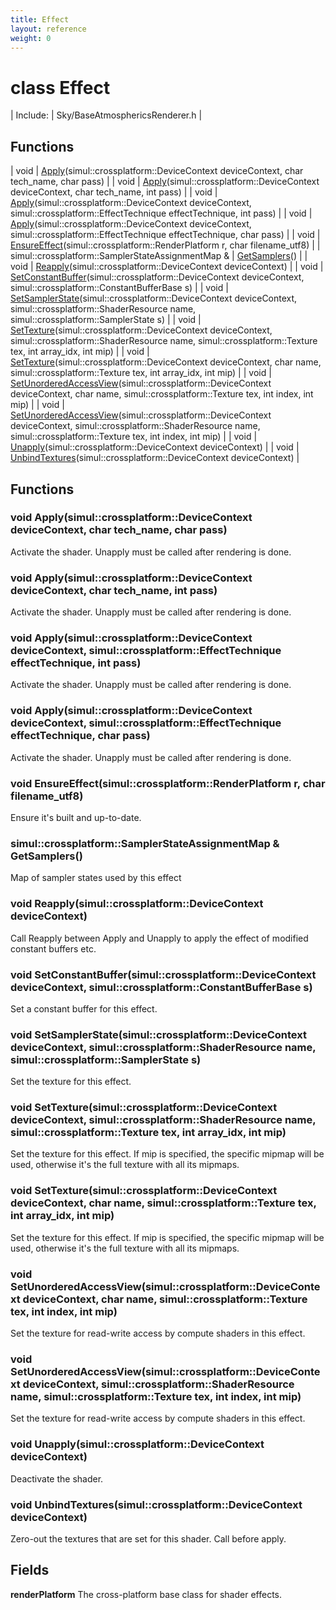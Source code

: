 ```yaml
---
title: Effect
layout: reference
weight: 0
---
```

class Effect
===

| Include: | Sky/BaseAtmosphericsRenderer.h |



Functions
---

| void | [Apply](#Apply)(simul::crossplatform::DeviceContext deviceContext, char tech_name, char pass) |
| void | [Apply](#Apply)(simul::crossplatform::DeviceContext deviceContext, char tech_name, int pass) |
| void | [Apply](#Apply)(simul::crossplatform::DeviceContext deviceContext, simul::crossplatform::EffectTechnique effectTechnique, int pass) |
| void | [Apply](#Apply)(simul::crossplatform::DeviceContext deviceContext, simul::crossplatform::EffectTechnique effectTechnique, char pass) |
| void | [EnsureEffect](#EnsureEffect)(simul::crossplatform::RenderPlatform r, char filename_utf8) |
| simul::crossplatform::SamplerStateAssignmentMap  & | [GetSamplers](#GetSamplers)() |
| void | [Reapply](#Reapply)(simul::crossplatform::DeviceContext deviceContext) |
| void | [SetConstantBuffer](#SetConstantBuffer)(simul::crossplatform::DeviceContext deviceContext, simul::crossplatform::ConstantBufferBase s) |
| void | [SetSamplerState](#SetSamplerState)(simul::crossplatform::DeviceContext deviceContext, simul::crossplatform::ShaderResource name, simul::crossplatform::SamplerState s) |
| void | [SetTexture](#SetTexture)(simul::crossplatform::DeviceContext deviceContext, simul::crossplatform::ShaderResource name, simul::crossplatform::Texture tex, int array_idx, int mip) |
| void | [SetTexture](#SetTexture)(simul::crossplatform::DeviceContext deviceContext, char name, simul::crossplatform::Texture tex, int array_idx, int mip) |
| void | [SetUnorderedAccessView](#SetUnorderedAccessView)(simul::crossplatform::DeviceContext deviceContext, char name, simul::crossplatform::Texture tex, int index, int mip) |
| void | [SetUnorderedAccessView](#SetUnorderedAccessView)(simul::crossplatform::DeviceContext deviceContext, simul::crossplatform::ShaderResource name, simul::crossplatform::Texture tex, int index, int mip) |
| void | [Unapply](#Unapply)(simul::crossplatform::DeviceContext deviceContext) |
| void | [UnbindTextures](#UnbindTextures)(simul::crossplatform::DeviceContext deviceContext) |


Functions
---
<a name="Apply"></a>
### void Apply(simul::crossplatform::DeviceContext deviceContext, char tech_name, char pass)
Activate the shader. Unapply must be called after rendering is done.
<a name="Apply"></a>
### void Apply(simul::crossplatform::DeviceContext deviceContext, char tech_name, int pass)
Activate the shader. Unapply must be called after rendering is done.
<a name="Apply"></a>
### void Apply(simul::crossplatform::DeviceContext deviceContext, simul::crossplatform::EffectTechnique effectTechnique, int pass)
Activate the shader. Unapply must be called after rendering is done.
<a name="Apply"></a>
### void Apply(simul::crossplatform::DeviceContext deviceContext, simul::crossplatform::EffectTechnique effectTechnique, char pass)
Activate the shader. Unapply must be called after rendering is done.
<a name="EnsureEffect"></a>
### void EnsureEffect(simul::crossplatform::RenderPlatform r, char filename_utf8)
Ensure it's built and up-to-date.
<a name="GetSamplers"></a>
### simul::crossplatform::SamplerStateAssignmentMap  & GetSamplers()
Map of sampler states used by this effect
<a name="Reapply"></a>
### void Reapply(simul::crossplatform::DeviceContext deviceContext)
Call Reapply between Apply and Unapply to apply the effect of modified constant buffers etc.
<a name="SetConstantBuffer"></a>
### void SetConstantBuffer(simul::crossplatform::DeviceContext deviceContext, simul::crossplatform::ConstantBufferBase s)
Set a constant buffer for this effect.
<a name="SetSamplerState"></a>
### void SetSamplerState(simul::crossplatform::DeviceContext deviceContext, simul::crossplatform::ShaderResource name, simul::crossplatform::SamplerState s)
Set the texture for this effect.
<a name="SetTexture"></a>
### void SetTexture(simul::crossplatform::DeviceContext deviceContext, simul::crossplatform::ShaderResource name, simul::crossplatform::Texture tex, int array_idx, int mip)
Set the texture for this effect. If mip is specified, the specific mipmap will be used, otherwise it's the full texture with all its mipmaps.
<a name="SetTexture"></a>
### void SetTexture(simul::crossplatform::DeviceContext deviceContext, char name, simul::crossplatform::Texture tex, int array_idx, int mip)
Set the texture for this effect. If mip is specified, the specific mipmap will be used, otherwise it's the full texture with all its mipmaps.
<a name="SetUnorderedAccessView"></a>
### void SetUnorderedAccessView(simul::crossplatform::DeviceContext deviceContext, char name, simul::crossplatform::Texture tex, int index, int mip)
Set the texture for read-write access by compute shaders in this effect.
<a name="SetUnorderedAccessView"></a>
### void SetUnorderedAccessView(simul::crossplatform::DeviceContext deviceContext, simul::crossplatform::ShaderResource name, simul::crossplatform::Texture tex, int index, int mip)
Set the texture for read-write access by compute shaders in this effect.
<a name="Unapply"></a>
### void Unapply(simul::crossplatform::DeviceContext deviceContext)
Deactivate the shader.
<a name="UnbindTextures"></a>
### void UnbindTextures(simul::crossplatform::DeviceContext deviceContext)
Zero-out the textures that are set for this shader. Call before apply.

Fields
---

**renderPlatform**  The cross-platform base class for shader effects.
